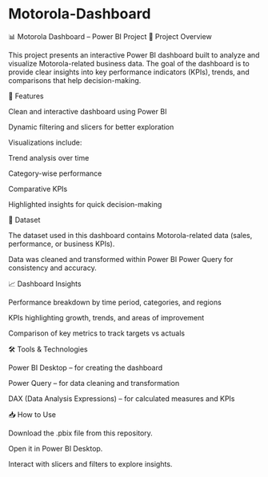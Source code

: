 # Motorola-Dashboard
📊 Motorola Dashboard – Power BI Project
📌 Project Overview

This project presents an interactive Power BI dashboard built to analyze and visualize Motorola-related business data. The goal of the dashboard is to provide clear insights into key performance indicators (KPIs), trends, and comparisons that help decision-making.

🚀 Features

Clean and interactive dashboard using Power BI

Dynamic filtering and slicers for better exploration

Visualizations include:

Trend analysis over time

Category-wise performance

Comparative KPIs

Highlighted insights for quick decision-making

📂 Dataset

The dataset used in this dashboard contains Motorola-related data (sales, performance, or business KPIs).

Data was cleaned and transformed within Power BI Power Query for consistency and accuracy.

📈 Dashboard Insights

Performance breakdown by time period, categories, and regions

KPIs highlighting growth, trends, and areas of improvement

Comparison of key metrics to track targets vs actuals

🛠 Tools & Technologies

Power BI Desktop – for creating the dashboard

Power Query – for data cleaning and transformation

DAX (Data Analysis Expressions) – for calculated measures and KPIs

📥 How to Use

Download the .pbix file from this repository.

Open it in Power BI Desktop.

Interact with slicers and filters to explore insights.
